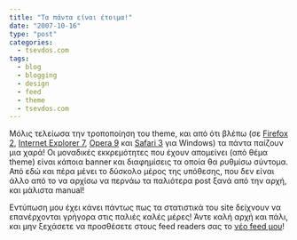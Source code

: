 ```yaml
---
title: "Τα πάντα είναι έτοιμα!"
date: "2007-10-16"
type: "post"
categories:
  - tsevdos.com
tags:
  - blog
  - blogging
  - design
  - feed
  - theme
  - tsevdos.com
---
```


Μόλις τελείωσα την τροποποίηση του theme, και από ότι βλέπω (σε [Firefox 2](http://www.mozilla.com/en-US/firefox/ "Firefox"), [Internet Explorer 7](http://www.microsoft.com/windows/downloads/ie/ "Internet Explorer"), [Opera 9](http://www.opera.com/products/desktop/ "Opera") και [Safari 3](http://www.apple.com/safari/ "Safari") για Windows) τα πάντα παίζουν μια χαρά! Οι μοναδικές εκκρεμότητες που έχουν απομείνει (από θέμα theme) είναι κάποια banner και διαφημίσεις τα οποία θα ρυθμίσω σύντομα. Από εδώ και πέρα μένει το δύσκολο μέρος της υπόθεσης, που δεν είναι άλλο από το να αρχίσω να περνάω τα παλιότερα post ξανά από την αρχή, και μάλιστα manual!

Εντύπωση μου έχει κάνει πάντως πως τα στατιστικά του site δείχνουν να επανέρχονται γρήγορα στις παλιές καλές μέρες! Άντε καλή αρχή και πάλι, και μην ξεχάσετε να προσθέσετε στους feed readers σας το [νέο feed μου](http://feeds.feedburner.com/tsevdos "Tsevdos.com feed")!
